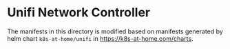 # Unifi Network Controller

The manifests in this directory is modified based on manifests generated by helm chart `k8s-at-home/unifi` in https://k8s-at-home.com/charts.
